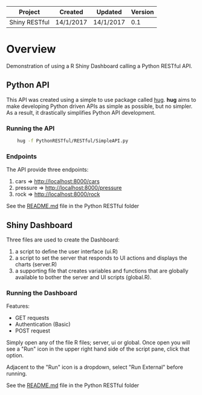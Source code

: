 
| Project       | Created   | Updated   | Version |
|---------------|-----------|-----------|---------|
| Shiny RESTful | 14/1/2017 | 14/1/2017 | 0.1     |

# Overview

Demonstration of using a R Shiny Dashboard calling a Python RESTful API.

## Python API

This API was created using a simple to use package called [hug](http://www.hug.rest/). **hug** aims to make developing Python driven APIs as simple as possible, but no simpler. As a result, it drastically simplifies Python API development.

### Running the API

```bash
    hug -f PythonRESTful/RESTful/SimpleAPI.py
```

### Endpoints

The API provide three endpoints:

1. cars => [http://localhost:8000/cars](http://localhost:8000/cars)
2. pressure => [http://localhost:8000/pressure](http://localhost:8000/pressure)
3. rock => [http://localhost:8000/rock](http://localhost:8000/rock)

See the [README.md](PythonRESTful/README.md) file in the Python RESTful folder

## Shiny Dashboard

Three files are used to create the Dashboard:

1.  a script to define the user interface (ui.R)
2.  a script to set the server that responds to UI actions and displays the charts (server.R)
3.  a supporting file that creates variables and functions that are globally available to bother the server and UI scripts (global.R).

### Running the Dashboard

Features:

*   GET requests
*   Authentication (Basic)
*   POST request

Simply open any of the file R files; server, ui or global. Once open you will see a "Run" icon in the upper right hand side of the script pane, click that option.

Adjacent to the "Run" icon is a dropdown, select "Run External" before running.

See the [README.md](ShinyRESTful/README.md) file in the Python RESTful folder
